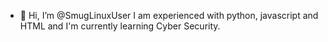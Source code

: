- 👋 Hi, I’m @SmugLinuxUser
I am experienced with python, javascript and HTML and I'm currently learning Cyber Security.
<!---
SmugLinuxUser/SmugLinuxUser is a ✨ special ✨ repository because its `README.md` (this file) appears on your GitHub profile.
You can click the Preview link to take a look at your changes.
--->
